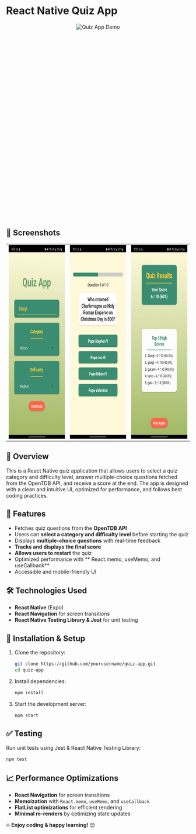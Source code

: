 # React Native Quiz App

<div style="display: flex; justify-content: center;">
  <img src="src/assets/demo.gif" alt="Quiz App Demo" height="530">
</div>

## 📱 Screenshots

<table>
  <tr>
    <td><img src="./src/assets/screenshot1.jpg" height="530"  alt="home screen"></td>
    <td><img src="./src/assets/screenshot2.jpg" height="530" alt="quiz screen"></td>
    <td><img src="./src/assets/screenshot3.jpg" height="530" alt="results screen"></td>
  </tr>
</table>

## 📌 Overview

This is a React Native quiz application that allows users to select a quiz category and difficulty level, answer multiple-choice questions fetched from the OpenTDB API, and receive a score at the end. The app is designed with a clean and intuitive UI, optimized for performance, and follows best coding practices.

## 🚀 Features

- Fetches quiz questions from the **OpenTDB API**
- Users can **select a category and difficulty level** before starting the quiz
- Displays **multiple-choice questions** with real-time feedback
- **Tracks and displays the final score**
- **Allows users to restart** the quiz
- Optimized performance with ** React.memo, useMemo, and useCallback**
- Accessible and mobile-friendly UI

## 🛠️ Technologies Used

- **React Native** (Expo)
- **React Navigation** for screen transitions
- **React Native Testing Library & Jest** for unit testing

## 🔧 Installation & Setup

1. Clone the repository:
   ```sh
   git clone https://github.com/yourusername/quiz-app.git
   cd quiz-app
   ```
2. Install dependencies:
   ```sh
   npm install
   ```
3. Start the development server:
   ```sh
   npm start
   ```

## ✅ Testing

Run unit tests using Jest & React Native Testing Library:

```sh
npm test
```

## 📈 Performance Optimizations

- **React Navigation** for screen transitions
- **Memoization** with `React.memo`, `useMemo`, and `useCallback`
- **FlatList optimizations** for efficient rendering
- **Minimal re-renders** by optimizing state updates

🔥 **Enjoy coding & happy learning!** 😊
